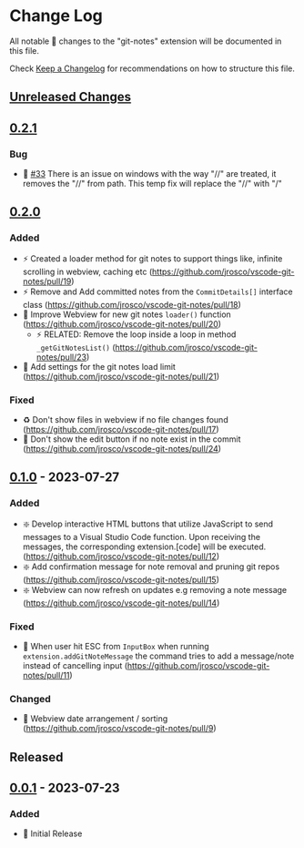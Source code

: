 # Change Log

All notable 🔖 changes to the "git-notes" extension will be documented in this file.

Check [Keep a Changelog](http://keepachangelog.com/) for recommendations on how to structure this file.

## [Unreleased Changes]

## [0.2.1]

### Bug

- 🐛 [#33](https://github.com/jrosco/vscode-git-notes/pull/33) There is an issue on windows with the way "//" are treated, it removes the "//" from path. This temp fix will replace the "//" with "/"

## [0.2.0]

### Added

- ⚡ Created a loader method for git notes to support things like, infinite scrolling in webview, caching etc (<https://github.com/jrosco/vscode-git-notes/pull/19>)
- ⚡ Remove and Add committed notes from the `CommitDetails[]` interface class (<https://github.com/jrosco/vscode-git-notes/pull/18>)
- 💄 Improve Webview for new git notes `loader()` function (<https://github.com/jrosco/vscode-git-notes/pull/20>)
  - ⚡ RELATED: Remove the loop inside a loop in method `_getGitNotesList()` (<https://github.com/jrosco/vscode-git-notes/pull/23>)
- 🍻 Add settings for the git notes load limit (<https://github.com/jrosco/vscode-git-notes/pull/21>)
  
### Fixed

- ♻️ Don't show files in webview if no file changes found (<https://github.com/jrosco/vscode-git-notes/pull/17>)
- 🐛 Don't show the edit button if no note exist in the commit (<https://github.com/jrosco/vscode-git-notes/pull/24>)

## [0.1.0] - 2023-07-27

### Added

- ❇️ Develop interactive HTML buttons that utilize JavaScript to send messages to a Visual Studio Code function. Upon receiving the messages, the corresponding extension.[code] will be executed. (<https://github.com/jrosco/vscode-git-notes/pull/12>)
- ❇️ Add confirmation message for note removal and pruning git repos (<https://github.com/jrosco/vscode-git-notes/pull/15>)
- ❇️ Webview can now refresh on updates e.g removing a note message (<https://github.com/jrosco/vscode-git-notes/pull/14>)

### Fixed

- 🐛 When user hit ESC from `InputBox` when running `extension.addGitNoteMessage` the command tries to add a message/note instead of cancelling input (<https://github.com/jrosco/vscode-git-notes/pull/11>)

### Changed

- 🍻 Webview date arrangement / sorting (<https://github.com/jrosco/vscode-git-notes/pull/9>)

## Released

## [0.0.1] - 2023-07-23

### Added

- 🔖 Initial Release

[Unreleased Changes]: https://github.com/jrosco/vscode-git-notes/compare/0.1.0...HEAD

[0.0.1]: https://github.com/jrosco/vscode-git-notes/compare/a9fdfb1...0.0.1
[0.1.0]: https://github.com/jrosco/vscode-git-notes/compare/0.0.1...0.1.0
[0.2.0]: https://github.com/jrosco/vscode-git-notes/compare/0.1.0...0.2.0
[0.2.1]: https://github.com/jrosco/vscode-git-notes/compare/0.2.0...0.2.1-patches
